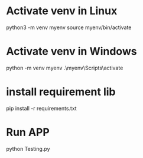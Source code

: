 # Activate venv in Linux
python3 -m venv myenv
source myenv/bin/activate

# Activate venv in Windows
python -m venv myenv
.\myenv\Scripts\activate




# install requirement lib
pip install -r requirements.txt

# Run APP
python Testing.py



    
